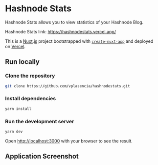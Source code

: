 # Hashnode Stats

Hashnode Stats allows you to view statistics of your Hashnode Blog.

Hashnode Stats link:
<https://hashnodestats.vercel.app/>

This is a [Nuxt.js](https://nuxtjs.org/) project bootstrapped with [`create-nuxt-app`](https://github.com/nuxt/create-nuxt-app) and deployed on [Vercel](https://github.com/vercel/vercel).

## Run locally

### Clone the repository

```bash
git clone https://github.com/vplasencia/hashnodestats.git
```

### Install dependencies

```bash
yarn install
```

### Run the development server

```bash
yarn dev
```

Open [http://localhost:3000](http://localhost:3000) with your browser to see the result.

## Application Screenshot
